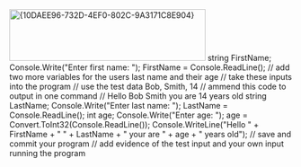 <img width="349" height="92" alt="{10DAEE96-732D-4EF0-802C-9A3171C8E904}" src="https://github.com/user-attachments/assets/807a3e43-777f-4fdc-8727-825d8bc0ad36" />
            string FirstName;
            Console.Write("Enter first name: ");
            FirstName = Console.ReadLine();
            // add two more variables for the users last name and their age
            // take these inputs into the program
            // use the test data Bob, Smith, 14
            // ammend this code to output in one command
            // Hello Bob Smith you are 14 years old
            string LastName;
            Console.Write("Enter last name: ");
            LastName = Console.ReadLine();
            int age;
            Console.Write("Enter age: ");
            age = Convert.ToInt32(Console.ReadLine());
            Console.WriteLine("Hello " + FirstName + " " + LastName + " your are " + age + " years old");
            // save and commit your program
            // add evidence of the test input and your own input running the program
